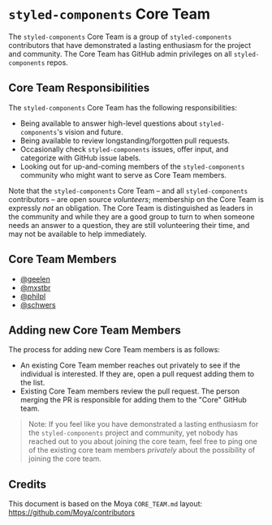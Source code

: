 # `styled-components` Core Team

The `styled-components` Core Team is a group of `styled-components` contributors that have demonstrated a lasting enthusiasm for the project and community. The Core Team has GitHub admin privileges on all `styled-components` repos.

## Core Team Responsibilities

The `styled-components` Core Team has the following responsibilities:

- Being available to answer high-level questions about `styled-components`'s vision and future.
- Being available to review longstanding/forgotten pull requests.
- Occasionally check `styled-components` issues, offer input, and categorize with GitHub issue labels.
- Looking out for up-and-coming members of the `styled-components` community who might want to serve as Core Team members.

Note that the `styled-components` Core Team – and all `styled-components` contributors – are open source _volunteers_; membership on the Core Team is expressly _not_ an obligation. The Core Team is distinguished as leaders in the community and while they are a good group to turn to when someone needs an answer to a question, they are still volunteering their time, and may not be available to help immediately.

## Core Team Members

- [@geelen](https://github.com/geelen)
- [@mxstbr](https://github.com/mxstbr)
- [@philpl](https://github.com/philpl)
- [@schwers](https://github.com/schwers)

## Adding new Core Team Members

The process for adding new Core Team members is as follows:

- An existing Core Team member reaches out privately to see if the individual is interested. If they are, open a pull request adding them to the list.
- Existing Core Team members review the pull request. The person merging the PR is responsible for adding them to the "Core" GitHub team.

> Note: If you feel like you have demonstrated a lasting enthusiasm for the `styled-components` project and community, yet nobody has reached out to you about joining the core team, feel free to ping one of the existing core team members _privately_ about the possibility of joining the core team.

## Credits

This document is based on the Moya `CORE_TEAM.md` layout: https://github.com/Moya/contributors
